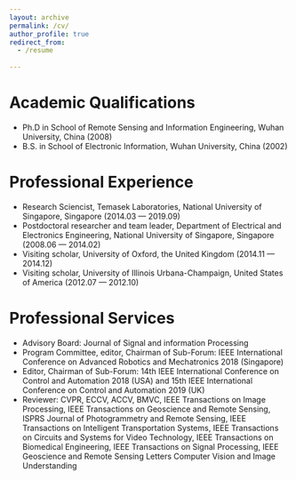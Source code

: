 ```yaml
---
layout: archive
permalink: /cv/
author_profile: true
redirect_from:
  - /resume
  
---
```

Academic Qualifications
======
* Ph.D in School of Remote Sensing and Information Engineering, Wuhan University, China (2008)
* B.S. in School of Electronic Information, Wuhan University, China (2002)

Professional Experience
======
* Research Sciencist, Temasek Laboratories, National University of Singapore, Singapore (2014.03 — 2019.09)
* Postdoctoral researcher and team leader, Department of Electrical and Electronics Engineering, National University of Singapore, Singapore  (2008.06 — 2014.02)
* Visiting scholar, University of Oxford, the United Kingdom (2014.11 — 2014.12)
* Visiting scholar, University of Illinois Urbana-Champaign, United States of America (2012.07 — 2012.10)

Professional Services
======
* Advisory Board: Journal of Signal and information Processing
* Program Committee, editor, Chairman of Sub-Forum: IEEE International Conference on Advanced Robotics and Mechatronics	2018 (Singapore)
* Editor, Chairman of Sub-Forum: 14th	 IEEE	 International	Conference	 on	 Control	 and	 Automation	 2018	 (USA) and 15th	 IEEE	 International	
Conference	on	Control	and	Automation	2019	(UK)
* Reviewer: CVPR,	ECCV,	ACCV,	BMVC, IEEE Transactions on Image Processing, IEEE Transactions on Geoscience and Remote Sensing, ISPRS Journal of	 Photogrammetry and Remote Sensing, IEEE Transactions on Intelligent Transportation Systems,	IEEE Transactions on Circuits and Systems for Video	 Technology, IEEE Transactions on Biomedical Engineering, IEEE Transactions on Signal Processing, IEEE Geoscience and Remote Sensing Letters Computer Vision and Image Understanding
